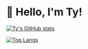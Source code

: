 <!---
tyShinkle/tyShinkle is a ✨ special ✨ repository because its `README.md` (this file) appears on your GitHub profile.
You can click the Preview link to take a look at your changes.
--->

# :wave: Hello, I'm Ty!

[![Ty's GitHub stats](https://github-readme-stats.vercel.app/api?username=tyShinkle&showIcons=true&theme=transparent)](https://github.com/anuraghazra/github-readme-stats)

[![Top Langs](https://github-readme-stats.vercel.app/api/top-langs/?username=tyShinkle&theme=transparent&layout=compact)](https://github.com/anuraghazra/github-readme-stats)
